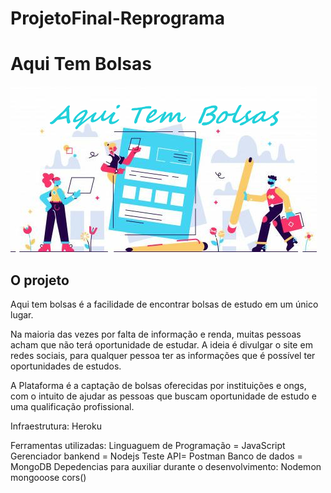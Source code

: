 # ProjetoFinal-Reprograma


# Aqui Tem Bolsas

![logo](https://github.com/TainaraMoreno/ProjetoFinal-Reprograma/blob/main/img/aquitemBolsas.png)


## O projeto
Aqui tem bolsas é a facilidade de encontrar bolsas de estudo em um único lugar. 

Na maioria das vezes por falta de informação e renda, muitas pessoas acham que não terá oportunidade de estudar.  A ideia é divulgar o site em redes sociais, para qualquer pessoa ter as informações que é possível ter oportunidades de estudos. 

A Plataforma é a captação de bolsas oferecidas por instituições e ongs, com o intuito de ajudar as pessoas que buscam oportunidade de estudo e uma qualificação profissional. 

Infraestrutura: 
Heroku



Ferramentas utilizadas: 
Linguaguem de Programação = JavaScript
Gerenciador bankend = Nodejs
Teste API= Postman
Banco de dados = MongoDB
Depedencias para auxiliar durante o desenvolvimento:
Nodemon
mongooose
cors()


